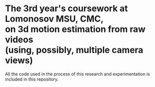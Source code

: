 # The 3rd year's coursework at Lomonosov MSU, CMC,</br>on 3d motion estimation from raw videos</br>(using, possibly, multiple camera views)
All the code used in the process of this research and experimentation is included in this repository.
